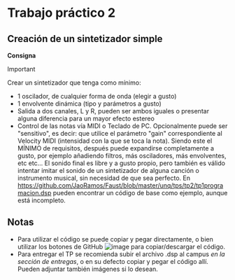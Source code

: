 # Trabajo práctico 2
## Creación de un sintetizador simple

__Consigna__

> [!IMPORTANT]
> Crear un sintetizador que tenga como mínimo:
> - 1 oscilador, de cualquier forma de onda (elegir a gusto)
> - 1 envolvente dinámica (tipo y parámetros a gusto)
> - Salida a dos canales, L y R, pueden ser ambos iguales o presentar alguna diferencia para un mayor efecto estereo
> - Control de las notas vía MIDI o Teclado de PC. Opcionalmente puede ser "sensitivo", es decir: que utilice el parámetro "gain" correspondiente al Velocity MIDI (intensidad con la que se toca la nota).
> Siendo este el MÍNIMO de requisitos, después puede expandirse completamente a gusto, por ejemplo añadiendo filtros, más osciladores, más envolventes, etc etc...
> El sonido final es libre y a gusto propio, pero también es válido intentar imitar el sonido de un sintetizador de alguna canción o instrumento musical, sin necesidad de que sea perfecto.
> En https://github.com/JaoRamos/Faust/blob/master/unq/tps/tp2/tp1programacion.dsp pueden encontrar un código de base como ejemplo, aunque está incompleto.

## Notas

- Para utilizar el código se puede copiar y pegar directamente, o bien utilizar los botones de GitHub ![image](https://github.com/JaoRamos/Faust/assets/64828457/22d0dc5a-b860-4710-8df7-cedf4ef0dafd)
para copiar/descargar el código.
- Para entregar el TP se recomienda subir el archivo .dsp al campus *en la sección de entregas*, o en su defecto copiar y pegar el código allí. Pueden adjuntar también imágenes si lo desean.
